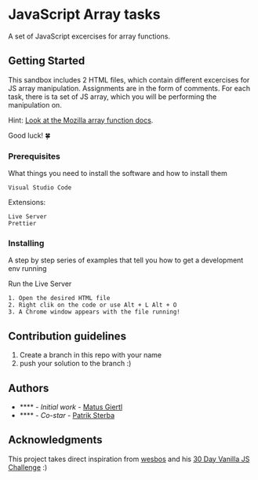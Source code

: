 # JavaScript Array tasks

A set of JavaScript excercises for array functions.

## Getting Started

This sandbox includes 2 HTML files, which contain different excercises for JS array manipulation. Assignments are in the form of comments. 
For each task, there is ta set of JS array, which you will be performing the manipulation on.

Hint: [Look at the Mozilla array function docs](https://developer.mozilla.org/en-US/docs/Web/JavaScript/Reference/Global_Objects/Array).

Good luck! 🍀

### Prerequisites

What things you need to install the software and how to install them

```
Visual Studio Code
```

Extensions:

```
Live Server
Prettier
```

### Installing

A step by step series of examples that tell you how to get a development env running

Run the Live Server

```
1. Open the desired HTML file
2. Right clik on the code or use Alt + L Alt + O
3. A Chrome window appears with the file running!
```

## Contribution guidelines

1. Create a branch in this repo with your name
2. push your solution to the branch :)

## Authors

- \*\*\*\* - _Initial work_ - [Matus Giertl](https://github.com/MattGiertl)
- \*\*\*\* - _Co-star_ - [Patrik Sterba](https://github.com/patrikSterbic)


## Acknowledgments

This project takes direct inspiration from [wesbos](https://github.com/wesbos) and his [30 Day Vanilla JS Challenge](https://github.com/wesbos/JavaScript30) :)

